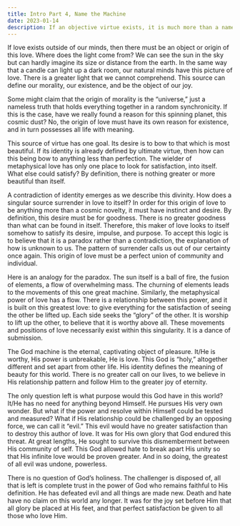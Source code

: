 ```yaml
--- 
title: Intro Part 4, Name the Machine
date: 2023-01-14
description: If an objective virtue exists, it is much more than a nameless force flowing through nature.  There must be a metaphysical source, one that is perfectly in love, caught up in the dance of submission.
---
```


If love exists outside of our minds, then there must be an object or origin of this love.  Where does the light come from?  We can see the sun in the sky but can hardly imagine its size or distance from the earth.  In the same way that a candle can light up a dark room, our natural minds have this picture of love.  There is a greater light that we cannot comprehend.  This source can define our morality, our existence, and be the object of our joy.  

Some might claim that the origin of morality is the “universe,” just a nameless truth that holds everything together in a random synchronicity.  If this is the case, have we really found a reason for this spinning planet, this cosmic dust?  No, the origin of love must have its own reason for existence, and in turn possesses all life with meaning.   

This source of virtue has one goal.  Its desire is to bow to that which is most beautiful.  If its identity is already defined by ultimate virtue, then how can this being bow to anything less than perfection.  The wielder of metaphysical love has only one place to look for satisfaction, into itself.  What else could satisfy?  By definition, there is nothing greater or more beautiful than itself. 

A contradiction of identity emerges as we describe this divinity.  How does a singular source surrender in love to itself?  In order for this origin of love to be anything more than a cosmic novelty, it must have instinct and desire.  By definition, this desire must be for goodness.  There is no greater goodness than what can be found in itself.  Therefore, this maker of love looks to itself somehow to satisfy its desire, impulse, and purpose.  To accept this logic is to believe that it is a paradox rather than a contradiction, the explanation of how is unknown to us.  The pattern of surrender calls us out of our certainty once again.  This origin of love must be a perfect union of community and individual. 

Here is an analogy for the paradox.  The sun itself is a ball of fire, the fusion of elements, a flow of overwhelming mass.  The churning of elements leads to the movements of this one great machine.  Similarly, the metaphysical power of love has a flow.  There is a relationship between this power, and it is built on this greatest love: to give everything for the satisfaction of seeing the other be lifted up.  Each side seeks the “glory” of the other.  It is worship to lift up the other, to believe that it is worthy above all.  These movements and positions of love necessarily exist within this singularity.  It is a dance of submission.

The God machine is the eternal, captivating object of pleasure.  It/He is worthy, His power is unbreakable, He is love.  This God is “holy,” altogether different and set apart from other life.  His identity defines the meaning of beauty for this world.  There is no greater call on our lives, to we believe in His relationship pattern and follow Him to the greater joy of eternity.

The only question left is what purpose would this God have in this world?  It/He has no need for anything beyond Himself.  He pursues His very own wonder.  But what if the power and resolve within Himself could be tested and measured?  What if His relationship could be challenged by an opposing force, we can call it “evil.”  This evil would have no greater satisfaction than to destroy this author of love.  It was for His own glory that God endured this threat.  At great lengths, He sought to survive this dismemberment between His community of self.  This God allowed hate to break apart His unity so that His infinite love would be proven greater.  And in so doing, the greatest of all evil was undone, powerless.  

There is no question of God’s holiness.  The challenger is disposed of, all that is left is complete trust in the power of God who remains faithful to His definition.  He has defeated evil and all things are made new.  Death and hate have no claim on this world any longer.  It was for the joy set before Him that all glory be placed at His feet, and that perfect satisfaction be given to all those who love Him.

